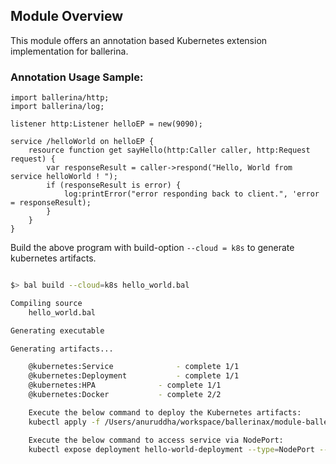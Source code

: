 ## Module Overview

This module offers an annotation based Kubernetes extension implementation for ballerina. 

### Annotation Usage Sample:

```ballerina
import ballerina/http;
import ballerina/log;

listener http:Listener helloEP = new(9090);

service /helloWorld on helloEP {
    resource function get sayHello(http:Caller caller, http:Request request) {
        var responseResult = caller->respond("Hello, World from service helloWorld ! ");
        if (responseResult is error) {
            log:printError("error responding back to client.", 'error = responseResult);
        }
    }
}
```

Build the above program with build-option `--cloud = k8s` to generate kubernetes artifacts.
```bash

$> bal build --cloud=k8s hello_world.bal

Compiling source
	hello_world.bal

Generating executable

Generating artifacts...

	@kubernetes:Service 			 - complete 1/1
	@kubernetes:Deployment 			 - complete 1/1
	@kubernetes:HPA 			 - complete 1/1
	@kubernetes:Docker 			 - complete 2/2

	Execute the below command to deploy the Kubernetes artifacts:
	kubectl apply -f /Users/anuruddha/workspace/ballerinax/module-ballerina-c2c/samples/sample1/kubernetes

	Execute the below command to access service via NodePort:
	kubectl expose deployment hello-world-deployment --type=NodePort --name=hello-world-svc-local
```